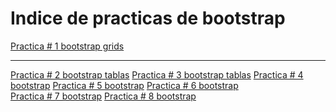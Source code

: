 # Indice de practicas de bootstrap
<a href="https://edval08.github.io/Practica1bootstrap%20grids.html">Practica # 1 bootstrap grids</a><hr></hr>
<a href="https://edval08.github.io/Practica2bootstrap%20tablas.html">Practica # 2 bootstrap tablas</a>
<a href="https://edval08.github.io/Practica3bootstrap%20formularios.html">Practica # 3 bootstrap tablas</a>
<a href="https://edval08.github.io/Practica4bootstrap.html">Practica # 4 bootstrap</a>
<a href="https://edval08.github.io/practica5.html">Practica # 5 bootstrap</a>
<a href="https://edval08.github.io/Practica6.html">Practica # 6 bootstrap</a>  
<a href="https://edval08.github.io/Practica7.html">Practica # 7 bootstrap</a>
<a href="https://edval08.github.io/Practica8Modales%20en%20bootstrap.-Modales%20en%20bootstrap.html">Practica # 8 bootstrap</a>
